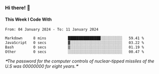 ### Hi there! 👋

#### This Week I Code With
<!--START_SECTION:waka-->

```txt
From: 04 January 2024 - To: 11 January 2024

Markdown     8 mins          ███████████████░░░░░░░░░░   59.41 %
JavaScript   0 secs          ▓░░░░░░░░░░░░░░░░░░░░░░░░   03.22 %
Bash         0 secs          ▒░░░░░░░░░░░░░░░░░░░░░░░░   01.19 %
Other        0 secs          ░░░░░░░░░░░░░░░░░░░░░░░░░   00.47 %
```

<!--END_SECTION:waka-->

<!--STARTS_HERE_QUOTE_README-->
<i>❝The password for the computer controls of nuclear-tipped missiles of the U.S was 00000000 for eight years.❞</i>
<!--ENDS_HERE_QUOTE_README-->
